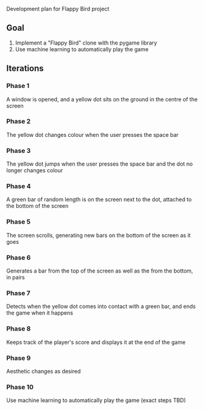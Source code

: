 
Development plan for Flappy Bird project

## Goal

1. Implement a "Flappy Bird" clone with the pygame library
2. Use machine learning to automatically play the game

## Iterations

### Phase 1

A window is opened, and a yellow dot sits on the ground in the centre
of the screen

### Phase 2

The yellow dot changes colour when the user presses the space bar

### Phase 3

The yellow dot jumps when the user presses the space bar and the dot no
longer changes colour

### Phase 4

A green bar of random length is on the screen next to the dot, attached
to the bottom of the screen

### Phase 5

The screen scrolls, generating new bars on the bottom of the screen as
it goes

### Phase 6

Generates a bar from the top of the screen as well as the
from the bottom, in pairs

### Phase 7

Detects when the yellow dot comes into contact with a green bar, and
ends the game when it happens

### Phase 8

Keeps track of the player's score and displays it at the end of the game

### Phase 9

Aesthetic changes as desired

### Phase 10

Use machine learning to automatically play the game (exact steps TBD)

